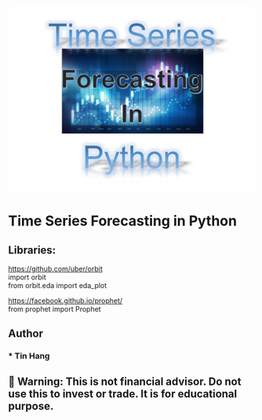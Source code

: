 <img src="Time_Series.PNG">

# Time Series Forecasting in Python

## Libraries:
https://github.com/uber/orbit  
import orbit  
from orbit.eda import eda_plot    

https://facebook.github.io/prophet/  
from prophet import Prophet  

## Author  
### * Tin Hang  

## 🔴 Warning: This is not financial advisor.  Do not use this to invest or trade. It is for educational purpose.  
